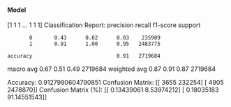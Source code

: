 #### Model
[1 1 1 ... 1 1 1]
Classification Report:
              precision    recall  f1-score   support

           0       0.43      0.02      0.03    235909
           1       0.91      1.00      0.95   2483775

    accuracy                           0.91   2719684
   macro avg       0.67      0.51      0.49   2719684
weighted avg       0.87      0.91      0.87   2719684

Accuracy: 0.9127990604790851
Confusion Matrix:
[[   3655  232254]
 [   4905 2478870]]
Confusion Matrix (%):
[[ 0.13439061  8.53974212]
 [ 0.18035183 91.14551543]]
